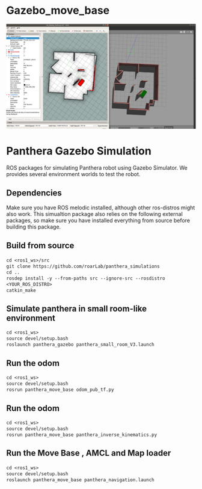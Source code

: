 # Gazebo_move_base
 ![](assets/Move_base_1.png)
# Panthera Gazebo Simulation

ROS packages for simulating Panthera robot using Gazebo Simulator. We provides several environment worlds to test the robot. 

## Dependencies

Make sure you have ROS melodic installed, although other ros-distros might also work. This simualtion package also relies on the following external packages, so make sure you have installed everything from source before building this package.

## Build from source

```
cd <ros1_ws>/src
git clone https://github.com/roarLab/panthera_simulations
cd ..
rosdep install -y --from-paths src --ignore-src --rosdistro <YOUR_ROS_DISTRO>
catkin_make
```


## Simulate panthera in small room-like environment

```
cd <ros1_ws>
source devel/setup.bash
roslaunch panthera_gazebo panthera_small_room_V3.launch
```

## Run the odom

```
cd <ros1_ws>
source devel/setup.bash
rosrun panthera_move_base odom_pub_tf.py
```

## Run the odom

```
cd <ros1_ws>
source devel/setup.bash
rosrun panthera_move_base panthera_inverse_kinematics.py
```

## Run the Move Base , AMCL and Map loader

```
cd <ros1_ws>
source devel/setup.bash
roslaunch panthera_move_base panthera_navigation.launch
```



